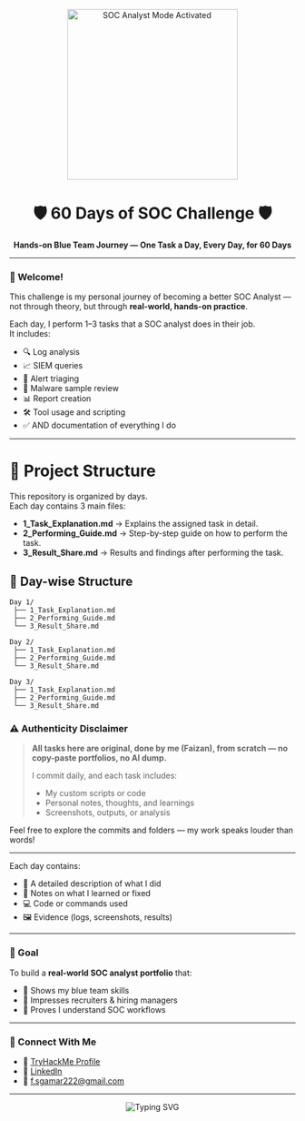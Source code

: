 <p align="center">
  <img src="https://media.giphy.com/media/WFZvB7VIXBgiz3oDXE/giphy.gif" width="300" alt="SOC Analyst Mode Activated">
</p>

<h1 align="center">🛡️ 60 Days of SOC Challenge 🛡️</h1>

<p align="center">
  <b>Hands-on Blue Team Journey — One Task a Day, Every Day, for 60 Days</b>
</p>

---

### 👋 Welcome!

This challenge is my personal journey of becoming a better SOC Analyst — not through theory, but through **real-world, hands-on practice**.

Each day, I perform 1–3 tasks that a SOC analyst does in their job.  
It includes:

- 🔍 Log analysis  
- 📈 SIEM queries  
- 🚨 Alert triaging  
- 🐞 Malware sample review  
- 📊 Report creation  
- 🛠️ Tool usage and scripting  
- ✅ AND documentation of everything I do

---
# 📂 Project Structure

This repository is organized by days.  
Each day contains 3 main files:

- **1_Task_Explanation.md** → Explains the assigned task in detail.
- **2_Performing_Guide.md** → Step-by-step guide on how to perform the task.
- **3_Result_Share.md** → Results and findings after performing the task.

## 📅 Day-wise Structure

```
Day 1/
 ├── 1_Task_Explanation.md
 ├── 2_Performing_Guide.md
 └── 3_Result_Share.md

Day 2/
 ├── 1_Task_Explanation.md
 ├── 2_Performing_Guide.md
 └── 3_Result_Share.md

Day 3/
 ├── 1_Task_Explanation.md
 ├── 2_Performing_Guide.md
 └── 3_Result_Share.md
```

### ⚠️ Authenticity Disclaimer

> **All tasks here are original, done by me (Faizan), from scratch — no copy-paste portfolios, no AI dump.**
>
> I commit daily, and each task includes:
> - My custom scripts or code
> - Personal notes, thoughts, and learnings
> - Screenshots, outputs, or analysis

Feel free to explore the commits and folders — my work speaks louder than words!

---

Each day contains:
- 📄 A detailed description of what I did
- 🧠 Notes on what I learned or fixed
- 💻 Code or commands used
- 🖼️ Evidence (logs, screenshots, results)

---

### 🎯 Goal

To build a **real-world SOC analyst portfolio** that:
- 🧠 Shows my blue team skills
- 💼 Impresses recruiters & hiring managers
- 🔐 Proves I understand SOC workflows

---

### 📣 Connect With Me

- 🔗 [TryHackMe Profile](https://tryhackme.com/p/faizanshakir123)
- 💼 [LinkedIn](https://www.linkedin.com/in/muhmmadfaizanshakir/)
- 📧 f.sgamar222@gmail.com

---
<p align="center">
  <img src="https://readme-typing-svg.vercel.app/?font=Fira+Code&size=22&pause=1000&center=true&vCenter=true&multiline=true&width=700&lines=Let's+Catch+Threats...;One+Log+at+a+Time...;60+Days+of+SOC+Challenge+Begins+Now!+🛡️" alt="Typing SVG">
</p>


